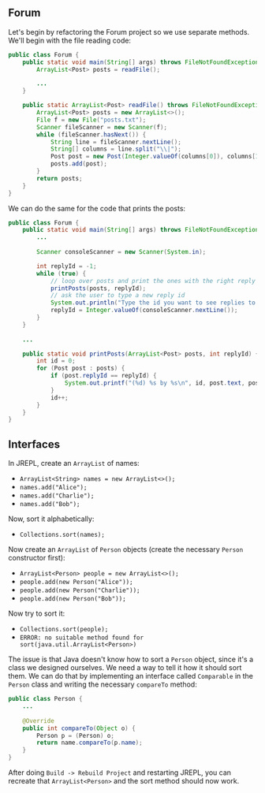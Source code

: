 ## Forum

Let's begin by refactoring the Forum project so we use separate methods. We'll begin with the file reading code:

```java
public class Forum {
    public static void main(String[] args) throws FileNotFoundException {
        ArrayList<Post> posts = readFile();

        ...
    }

    public static ArrayList<Post> readFile() throws FileNotFoundException {
        ArrayList<Post> posts = new ArrayList<>();
        File f = new File("posts.txt");
        Scanner fileScanner = new Scanner(f);
        while (fileScanner.hasNext()) {
            String line = fileScanner.nextLine();
            String[] columns = line.split("\\|");
            Post post = new Post(Integer.valueOf(columns[0]), columns[1], columns[2]);
            posts.add(post);
        }
        return posts;
    }
}
```

We can do the same for the code that prints the posts:

```java
public class Forum {
    public static void main(String[] args) throws FileNotFoundException {
        ...
        
        Scanner consoleScanner = new Scanner(System.in);

        int replyId = -1;
        while (true) {
            // loop over posts and print the ones with the right reply id
            printPosts(posts, replyId);
            // ask the user to type a new reply id
            System.out.println("Type the id you want to see replies to:");
            replyId = Integer.valueOf(consoleScanner.nextLine());
        }
    }
    
    ...

    public static void printPosts(ArrayList<Post> posts, int replyId) {
        int id = 0;
        for (Post post : posts) {
            if (post.replyId == replyId) {
                System.out.printf("(%d) %s by %s\n", id, post.text, post.author);
            }
            id++;
        }
    }
}
```

## Interfaces

In JREPL, create an `ArrayList` of names:

* `ArrayList<String> names = new ArrayList<>();`
* `names.add("Alice");`
* `names.add("Charlie");`
* `names.add("Bob");`

Now, sort it alphabetically:

* `Collections.sort(names);`

Now create an `ArrayList` of `Person` objects (create the necessary `Person` constructor first):

* `ArrayList<Person> people = new ArrayList<>();`
* `people.add(new Person("Alice"));`
* `people.add(new Person("Charlie"));`
* `people.add(new Person("Bob"));`

Now try to sort it:

* `Collections.sort(people);`
* `ERROR: no suitable method found for sort(java.util.ArrayList<Person>)`

The issue is that Java doesn't know how to sort a `Person` object, since it's a class we designed ourselves. We need a way to tell it how it should sort them. We can do that by implementing an interface called `Comparable` in the `Person` class and writing the necessary `compareTo` method:

```java
public class Person {
    ...
    
    @Override
    public int compareTo(Object o) {
        Person p = (Person) o;
        return name.compareTo(p.name);
    }
}
```

After doing `Build -> Rebuild Project` and restarting JREPL, you can recreate that `ArrayList<Person>` and the sort method should now work.
